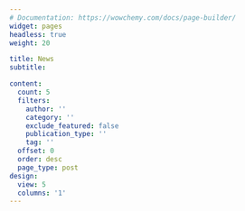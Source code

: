 ```yaml
---
# Documentation: https://wowchemy.com/docs/page-builder/
widget: pages
headless: true
weight: 20

title: News
subtitle:

content:
  count: 5
  filters:
    author: ''
    category: ''
    exclude_featured: false
    publication_type: ''
    tag: ''
  offset: 0
  order: desc
  page_type: post
design:
  view: 5
  columns: '1'
---
```


